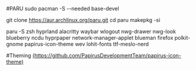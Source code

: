 #PARU
sudo pacman -S --needed base-devel

git clone https://aur.archlinux.org/paru.git
cd paru
makepkg -si



paru -S zsh hyprland alacritty waybar wlogout nwg-drawer nwg-look blueberry ncdu hyprpaper network-manager-applet blueman firefox
polkit-gnome papirus-icon-theme wev lohit-fonts ttf-meslo-nerd

#Theming
[(https://github.com/PapirusDevelopmentTeam/papirus-icon-theme)](https://github.com/PapirusDevelopmentTeam/papirus-icon-theme)
